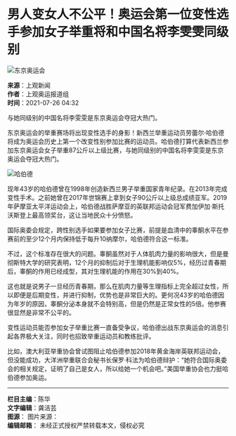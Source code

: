 # 男人变女人不公平！奥运会第一位变性选手参加女子举重将和中国名将李雯雯同级别

![东京奥运会](https://images.shobserver.com/img/2020/2/18/sub_32.png)

**来源**：上观新闻  
**作者**：上观奥运报道组  
**时间**：2021-07-26 04:32  

与她同级别的中国名将李雯雯是东京奥运会夺冠大热门。

东京奥运会的举重赛场将出现变性选手的身影！新西兰举重运动员劳蕾尔·哈伯德将成为奥运会历史上第一个改变性别参加比赛的运动员。哈伯德打算代表新西兰参加东京奥运会女子举重87公斤以上级比赛，与她同级别的中国名将李雯雯是东京奥运会夺冠大热门。

![哈伯德](https://images.shobserver.com/img/2021/7/26/faa6f84446ea4ce99a5ded56176553f9.png)

现年43岁的哈伯德曾在1998年创造新西兰男子举重国家青年纪录。在2013年完成变性手术。之前她曾在2017年世锦赛上拿到女子90公斤以上级总成绩亚军。2019年萨摩亚太平洋运动会上，哈伯德战胜萨摩亚的英联邦运动会冠军费加伊加·斯托沃斯登上最高领奖台，这让当地民众十分愤怒。

国际奥委会规定，跨性别选手如果要参加女子比赛，前提是血清中的睾酮水平在参赛前的至少12个月内保持低于每升10纳摩尔，哈伯德符合这一标准。

不过，这个标准存在很大的问题。睾酮虽然对于人体肌肉力量的影响很大，但是曼彻斯特大学的研究表明，12个月的抑制后对于生理机能影响仅5%，经历过青春期后，睾酮的作用已经成型，其对生理机能的作用在30%到40%。

这也就是说男子一旦经历青春期，那么在肌肉力量等生理指标上完全超过女性，所以即便是后期变性，并进行抑制，优势也是非常巨大的。更何况43岁的哈伯德因为年岁的原因，睾酮分泌本身就不会特别高，但是仍然是正常女性的5倍。他参赛很显然是非常不公平的。

变性运动员能否参加女子举重比赛一直备受争议，哈伯德出战东京奥运会的消息引起各界极大关注，同时也招致举重运动员和教练批评。

比如，澳大利亚举重协会曾试图阻止哈伯德参加2018年黄金海岸英联邦运动会，但没能成功，大洋洲举重联合会秘书长保罗·科法为哈伯德辩护：“她符合国际奥委会的相关规定，证明了自己是女人，所以给她一个机会吧。”美国举重协会也力挺哈伯德参加奥运。

---

**栏目主编**：陈华  
**文字编辑**：龚洁芸  
**图源**： 图片来源：  
**编辑邮箱**： 未经正式授权严禁转载本文，侵权必究
<!-- tcd_original_link https://www.jfdaily.com/staticsg/res/html/web/newsDetail.html?id=389658 -->

